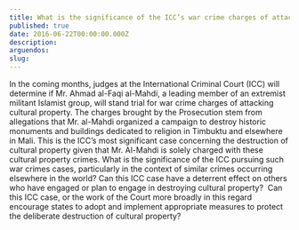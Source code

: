 ```yaml
---
title: What is the significance of the ICC’s war crime charges of attacks on cultural property in Mali?
published: true
date: 2016-06-22T00:00:00.000Z
description:
arguendos:
slug:
---
```



In the coming months, judges at the International Criminal Court (ICC) will determine if Mr. Ahmad al-Faqi al-Mahdi, a leading member of an extremist militant Islamist group, will stand trial for war crime charges of attacking cultural property. The charges brought by the Prosecution stem from allegations that Mr. al-Mahdi organized a campaign to destroy historic monuments and buildings dedicated to religion in Timbuktu and elsewhere in Mali. This is the ICC’s most significant case concerning the destruction of cultural property given that Mr. Al-Mahdi is solely charged with these cultural property crimes. What is the significance of the ICC pursuing such war crimes cases, particularly in the context of similar crimes occurring elsewhere in the world? Can this ICC case have a deterrent effect on others who have engaged or plan to engage in destroying cultural property?  Can this ICC case, or the work of the Court more broadly in this regard encourage states to adopt and implement appropriate measures to protect the deliberate destruction of cultural property?